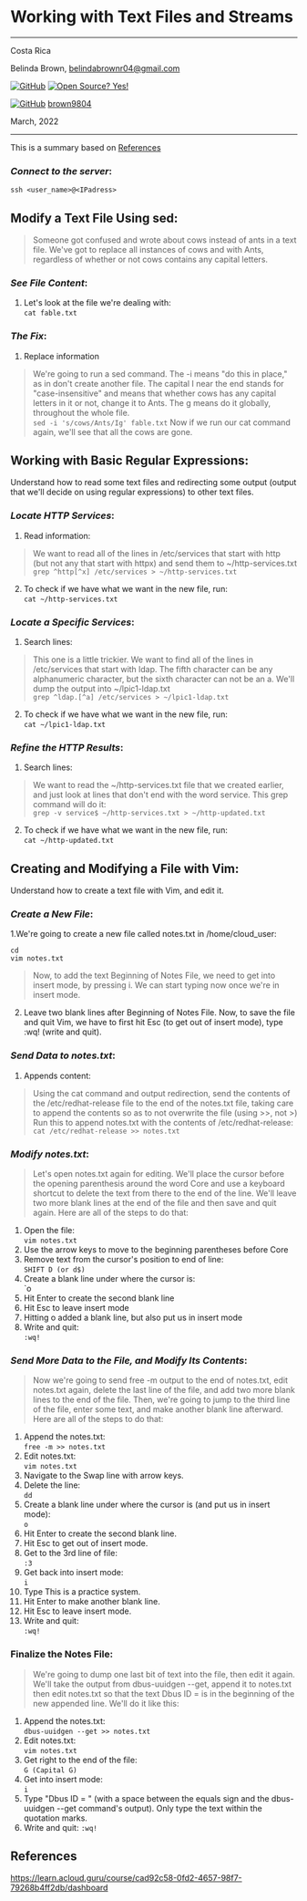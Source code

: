 # Working with Text Files and Streams

----------------------
Costa Rica

Belinda Brown, belindabrownr04@gmail.com

[![GitHub](https://badgen.net/badge/icon/github?icon=github&label)](https://github.com) [![Open Source? Yes!](https://badgen.net/badge/Open%20Source%20%3F/Yes%21/blue?icon=github)](https://github.com/Naereen/badges/)

[![GitHub](https://img.shields.io/badge/--181717?logo=github&logoColor=ffffff)](https://github.com/) [brown9804](https://github.com/brown9804)


March, 2022

----------------------

This is a summary based on [References](#references)

### _Connect to the server_:

`ssh <user_name>@<IPadress>`


## Modify a Text File Using sed:
> Someone got confused and wrote about cows instead of ants in a text file. We've got to replace all instances of cows and with Ants, regardless of whether or not cows contains any capital letters.
### _See File Content_:
1. Let's look at the file we're dealing with: <br/>
`cat fable.txt`

### _The Fix_:
1. Replace information
> We're going to run a sed command. The -i means "do this in place," as in don't create another file. The capital I near the end stands for "case-insensitive" and means that whether cows has any capital letters in it or not, change it to Ants. The g means do it globally, throughout the whole file. <br/>
`sed -i 's/cows/Ants/Ig' fable.txt`
> Now if we run our cat command again, we'll see that all the cows are gone.

## Working with Basic Regular Expressions:
Understand how to read some text files and redirecting some output (output that we'll decide on using regular expressions) to other text files.

### _Locate HTTP Services_:
1. Read information:
> We want to read all of the lines in /etc/services that start with http (but not any that start with httpx) and send them to ~/http-services.txt <br/>
`grep ^http[^x] /etc/services > ~/http-services.txt`
2. To check if we have what we want in the new file, run: <br/>
`cat ~/http-services.txt`

### _Locate a Specific Services_:
1. Search lines: <br/>
> This one is a little trickier. We want to find all of the lines in /etc/services that start with ldap. The fifth character can be any alphanumeric character, but the sixth character can not be an a. We'll dump the output into ~/lpic1-ldap.txt <br/>
`grep ^ldap.[^a] /etc/services > ~/lpic1-ldap.txt`
2. To check if we have what we want in the new file, run: <br/>
`cat ~/lpic1-ldap.txt`

### _Refine the HTTP Results_:
1. Search lines: <br/>
> We want to read the ~/http-services.txt file that we created earlier, and just look at lines that don't end with the word service. This grep command will do it: <br/>
`grep -v service$ ~/http-services.txt > ~/http-updated.txt`
2. To check if we have what we want in the new file, run: <br/>
`cat ~/http-updated.txt`

## Creating and Modifying a File with Vim:
Understand how to create a text file with Vim, and edit it.

### _Create a New File_:
1.We're going to create a new file called notes.txt in /home/cloud_user: <br/>
```
cd
vim notes.txt
```
> Now, to add the text Beginning of Notes File, we need to get into insert mode, by pressing i. We can start typing now once we're in insert mode.
2. Leave two blank lines after Beginning of Notes File. Now, to save the file and quit Vim, we have to first hit Esc (to get out of insert mode), type :wq! (write and quit).

### _Send Data to notes.txt_:
1. Appends content: <br/>
> Using the cat command and output redirection, send the contents of the /etc/redhat-release file to the end of the notes.txt file, taking care to append the contents so as to not overwrite the file (using >>, not >)
> Run this to append notes.txt with the contents of /etc/redhat-release: <br/>
`cat /etc/redhat-release >> notes.txt`

### _Modify notes.txt_:
> Let's open notes.txt again for editing. We'll place the cursor before the opening parenthesis around the word Core and use a keyboard shortcut to delete the text from there to the end of the line. We'll leave two more blank lines at the end of the file and then save and quit again.
> Here are all of the steps to do that:
1. Open the file: <br/>
`vim notes.txt`
2. Use the arrow keys to move to the beginning parentheses before Core <br/>
3. Remove text from the cursor's position to end of line: <br/>
`SHIFT D (or d$)`
4. Create a blank line under where the cursor is: <br/>
`o
5. Hit Enter to create the second blank line
6. Hit Esc to leave insert mode
7. Hitting o added a blank line, but also put us in insert mode
8. Write and quit: <br/>
`:wq!`

### _Send More Data to the File, and Modify Its Contents_:
> Now we're going to send free -m output to the end of notes.txt, edit notes.txt again, delete the last line of the file, and add two more blank lines to the end of the file. 
> Then, we're going to jump to the third line of the file, enter some text, and make another blank line afterward.
> Here are all of the steps to do that:
1. Append the notes.txt: <br/>
`free -m >> notes.txt`
2. Edit notes.txt: <br/>
`vim notes.txt`
3. Navigate to the Swap line with arrow keys.
4. Delete the line: <br/>
`dd`
5. Create a blank line under where the cursor is (and put us in insert mode): <br/>
`o`
6. Hit Enter to create the second blank line.
7. Hit Esc to get out of insert mode.
8. Get to the 3rd line of file: <br/>
`:3`
9. Get back into insert mode: <br/>
`i`
10. Type This is a practice system.
11. Hit Enter to make another blank line.
12. Hit Esc to leave insert mode.
13. Write and quit: <br/>
`:wq!`

### Finalize the Notes File:
> We're going to dump one last bit of text into the file, then edit it again. We'll take the output from dbus-uuidgen --get, append it to notes.txt then edit notes.txt so that the text Dbus ID = is in the beginning of the new appended line.
> We'll do it like this:
1. Append the notes.txt: <br/>
`dbus-uuidgen --get >> notes.txt`
2. Edit notes.txt: <br/>
`vim notes.txt`
3. Get right to the end of the file: <br/>
`G (Capital G)`
4. Get into insert mode: <br/>
`i`
5. Type "Dbus ID = " (with a space between the equals sign and the dbus-uuidgen --get command's output). Only type the text within the quotation marks.
6. Write and quit:
`:wq!`

## References

https://learn.acloud.guru/course/cad92c58-0fd2-4657-98f7-79268b4ff2db/dashboard
